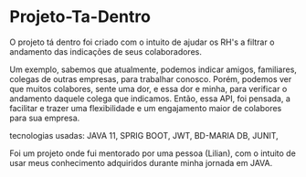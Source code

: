 # Projeto-Ta-Dentro

O projeto tá dentro foi criado com o intuito de ajudar os RH's a filtrar o andamento das indicações de seus colaboradores.


Um exemplo, sabemos que atualmente, podemos indicar amigos, familiares, colegas de outras empresas, para trabalhar conosco.
Porém, podemos ver que muitos colabores, sente uma dor, e essa dor e minha, para verificar o andamento daquele colega que indicamos.
Então, essa API, foi pensada, a facilitar e trazer uma flexibilidade e um engajamento maior de colabores para sua empresa.


tecnologias usadas:
JAVA 11,
SPRIG BOOT,
JWT,
BD-MARIA DB,
JUNIT,


Foi um projeto onde fui mentorado por uma pessoa (Lilian), com o intuito de usar meus conhecimento adquiridos durante minha jornada em JAVA.
